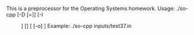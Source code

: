 This is a preprocessor for the Operating Systems homework.
Usage: ./so-cpp [-D <SYMBOL>[=<MAPPING>]] [-I <DIR>] [<INFILE>] [ [-o] <OUTFILE>]
Example: ./so-cpp inputs/test37.in
